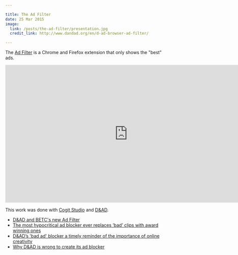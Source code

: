 ```yaml
---

title: The Ad Filter
date: 25 Mar 2015
image:
  link: /posts/the-ad-filter/presentation.jpg
  credit_link: http://www.dandad.org/en/d-ad-browser-ad-filter/

---
```


The [Ad Filter](http://www.dandad.org/en/d-ad-browser-ad-filter/) is a Chrome and Firefox extension that only shows the "best" ads.

<iframe width="768" height="432" src="https://www.youtube.com/embed/T4jniN89mnQ" frameborder="0" allowfullscreen></iframe>

This work was done with [Cogit Studio](http://cogitstudio.com) and [D&AD](https://www.dandad.org/).

- [D&AD and BETC's new Ad Filter](http://www.adweek.com/adfreak/browser-extension-replaces-boring-old-preroll-worlds-best-ads-165008)
 - [The most hypocritical ad blocker ever replaces ‘bad’ clips with award winning ones](https://thenextweb.com/media/2015/05/27/bad-ads/)
- [D&AD’s 'bad ad' blocker a timely reminder of the importance of online creativity](http://www.thedrum.com/news/2015/05/30/dad-s-bad-ad-blocker-timely-reminder-importance-online-creativity)
- [Why D&AD is wrong to create its ad blocker](https://www.linkedin.com/pulse/why-dad-wrong-create-its-ad-blocker-chris-barraclough)
